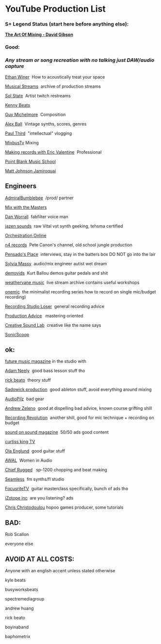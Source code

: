 # YouTube Production List

### S+ Legend Status (start here before anything else):
[**The Art Of Mixing - David Gibson**](https://www.youtube.com/watch?v=TEjOdqZFvhY) 

### **Good**:
### ___Any stream or song recreation with no talking just DAW/audio capture___
[Ethan Winer](https://www.youtube.com/user/EthanWiner)  How to acoustically treat your space

[Musical Streams](https://www.youtube.com/channel/UCqeYOThebLKYlvVeozxeR1Q)  archive of production streams

[Sol State](https://www.youtube.com/c/SolStateMusic)  Artist twitch restreams

[Kenny Beats](https://youtu.be/wSsIRkziCIg)

[Guy Michelmore](https://www.youtube.com/c/ThinkSpaceEducation)  Composition

[Alex Ball](https://www.youtube.com/c/AlexBallMusic)  Vintage synths, scores, genres

[Paul Third](https://www.youtube.com/c/PaulThird)  "intellectual" vlogging

[MixbusTv](https://www.youtube.com/user/mixbustv) Mixing

[Making records with Eric Valentine](https://www.youtube.com/channel/UChV4ZbmdvFZFDGN8XRzpIrQ)  Professional

[Point Blank Music School](https://www.youtube.com/pointblank)

[Matt Johnson Jamiroquai](https://www.youtube.com/c/MattJohnsonJamiroquai)

## **Engineers**

[AdmiralBumblebee](https://www.youtube.com/c/AdmiralBumblebee)  /prod/ partner

[Mix with the Masters](https://www.youtube.com/user/MixWithTheMASTERS)

[Dan Worrall](https://www.youtube.com/c/DanWorrall)  fabfilter voice man

[jazen sounds](https://www.youtube.com/channel/UCszVFbDnDPLrKY2aYw4Tibw)  raw Vital vst synth geeking, tehsma 
certified

[Orchestration Online](https://www.youtube.com/user/OrchestrationOnline)

[n4 records](https://www.youtube.com/channel/UCM_kHAd0Q_tWH7OEyF5hcAg)  Pete Canon's channel, old school jungle production

[Pensado's Place](https://www.youtube.com/c/PensadosplaceTvShow)  interviews, stay in the batters box DO NOT go into the lair

[Sylvia Massy](https://www.youtube.com/c/SylviaMassyKnowsStuff)  audio/mix engineer autist wet dream

[demovids](https://www.youtube.com/c/demovids)  Kurt Ballou demos guitar pedals and shit

[weathervane music](https://www.youtube.com/user/WVmusicOrg)  live stream archive contains useful workshops

[onemic](https://www.youtube.com/c/OneMictheminimalistrecordingseries)  the minimalist recording series how to record on single mic/budget recording)

[Recording Studio Loser](https://www.youtube.com/c/RecordingStudioLoser)  general recording advice

[Production Advice](https://www.youtube.com/c/ProductionAdvice)   mastering oriented

[Creative Sound Lab](https://www.youtube.com/c/creativesoundlab)  creative like the name says

[SonicScoop](https://www.youtube.com/c/SonicScoopVideo)

## **ok**:
[future music magazine](https://www.youtube.com/c/FutureMusicMagazine) in the studio with

[Adam Neely](https://www.youtube.com/c/AdamNeely)  good bass lesson stuff tho

[rick beato](https://www.youtube.com/c/RickBeato)  theory stuff

[Sadowick production](https://www.youtube.com/c/SadowickProduction)  good ableton stuff, avoid everything around mixing

[AudioPilz](https://www.youtube.com/c/AudioPilz)  bad gear

[Andrew Zeleno](https://www.youtube.com/user/AndrewZeleno1)  good at dispelling bad advice, known course grifting shill

[Recording Revolution](https://www.youtube.com/user/recordingrevolution)  another shill, good for mic technique + recording on budget

[sound on sound magazine](https://www.youtube.com/c/soundonsound)  50/50 ads good content

[curtiss king TV](https://www.youtube.com/c/CurtissKingTV)

[Ola Englund](https://www.youtube.com/OlaEnglund)  good guitar stuff

[AWAL](https://www.youtube.com/c/AWAL)  Women in Audio

[Chief Rugged](https://www.youtube.com/c/ChiefRugged)   sp-1200 chopping and beat making

[Seamless](https://www.youtube.com/c/SeamlessR)  fm synths/fl studio

[FocusriteTV](https://www.youtube.com/c/FocusriteTV)  guitar masterclass specifically, bunch of ads tho

[iZotope inc](https://www.youtube.com/user/izotopeinc)  are you listening? ads

[Chris Christodoulou](https://www.youtube.com/c/ChrisChristodoulou) hopoo games producer, some tutorials

## **BAD:**

Rob Scallon

everyone else

## **AVOID AT ALL COSTS:**

Anyone with an english accent unless stated otherwise

kyle beats

busyworksbeats

spectremediagroup

andrew huang 

rick beato

boyinaband

baphometrix
